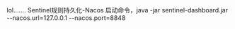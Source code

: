 lol.......
Sentinel规则持久化-Nacos
启动命令，java -jar sentinel-dashboard.jar --nacos.url=127.0.0.1 --nacos.port=8848
